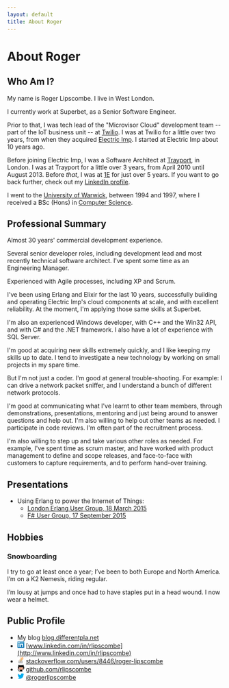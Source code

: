 ```yaml
---
layout: default
title: About Roger
---
```


# About Roger

## Who Am I?

My name is Roger Lipscombe. I live in West London.

I currently work at Superbet, as a Senior Software Engineer.

Prior to that, I was tech lead of the "Microvisor Cloud" development team -- part of the IoT business unit -- at
[Twilio](https://twilio.com). I was at Twilio for a little over two years, from when they acquired
[Electric Imp](https://electricimp.com). I started at Electric Imp about 10 years ago.

Before joining Electric Imp, I was a Software Architect at [Trayport](http://trayport.com), in London. I was at Trayport
for a little over 3 years, from April 2010 until August 2013.  Before *that*, I was at [1E](http://1e.com) for just over
5 years. If you want to go back further, check out my [LinkedIn profile](http://www.linkedin.com/in/rlipscombe).

I went to the [University of Warwick](http://warwick.ac.uk/), between 1994 and 1997, where I received a BSc (Hons) in
[Computer Science](http://www.dcs.warwick.ac.uk/).

## Professional Summary

Almost 30 years' commercial development experience.

Several senior developer roles, including development lead and most recently technical software architect. I've spent
some time as an Engineering Manager.

Experienced with Agile processes, including XP and Scrum.

I've been using Erlang and Elixir for the last 10 years, successfully building and operating Electric Imp's cloud
components at scale, and with excellent reliability. At the moment, I'm applying those same skills at Superbet.

I'm also an experienced Windows developer, with C++ and the Win32 API, and with C# and the .NET framework. I also have a
lot of experience with SQL Server.

I'm good at acquiring new skills extremely quickly, and I like keeping my skills up to date. I tend to investigate a new
technology by working on small projects in my spare time.

But I'm not just a coder. I'm good at general trouble-shooting. For example: I can drive a network packet sniffer, and I
understand a bunch of different network protocols.

I'm good at communicating what I've learnt to other team members, through demonstrations, presentations, mentoring and
just being around to answer questions and help out.  I'm also willing to help out other teams as needed. I participate
in code reviews. I'm often part of the recruitment process.

I'm also willing to step up and take various other roles as needed. For example, I've spent time as scrum master, and
have worked with product management to define and scope releases, and face-to-face with customers to capture
requirements, and to perform hand-over training.

## Presentations

 - Using Erlang to power the Internet of Things:
   - [London Erlang User Group, 18 March 2015](https://vimeo.com/124606816)
   - [F# User Group, 17 September 2015](https://skillsmatter.com/skillscasts/6586-powering-the-internet-of-things)

## Hobbies

### Snowboarding

I try to go at least once a year; I’ve been to both Europe and North America. I’m on a K2 Nemesis, riding regular.

I’m lousy at jumps and once had to have staples put in a head wound. I now wear a helmet.

## Public Profile

* My blog	[blog.differentpla.net](http://blog.differentpla.net)
* ![](images/LinkedIn_Logo16px.png) [www.linkedin.com/in/rlipscombe](http://www.linkedin.com/in/rlipscombe)
* ![](images/so-icon.png) [stackoverflow.com/users/8446/roger-lipscombe](http://stackoverflow.com/users/8446/roger-lipscombe)
* ![](images/github-icon.png) [github.com/rlipscombe](http://github.com/rlipscombe)
* ![](images/twitter-icon.png) [@rogerlipscombe](https://twitter.com/rogerlipscombe)
